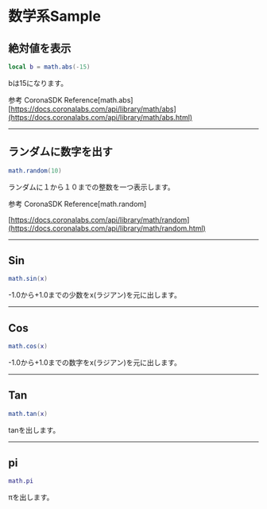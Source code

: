 # 数学系Sample

## 絶対値を表示

```lua
local b = math.abs(-15)
```

bは15になります。

参考
CoronaSDK Reference[math.abs]
[https://docs.coronalabs.com/api/library/math/abs](https://docs.coronalabs.com/api/library/math/abs.html)

---

## ランダムに数字を出す

```lua
math.random(10)
```
ランダムに１から１０までの整数を一つ表示します。

参考
CoronaSDK Reference[math.random]

[https://docs.coronalabs.com/api/library/math/random](https://docs.coronalabs.com/api/library/math/random.html)

---

## Sin 

```lua
math.sin(x)
```

-1.0から+1.0までの少数をx(ラジアン)を元に出します。

---

## Cos

```lua
math.cos(x)
```

-1.0から+1.0までの数字をx(ラジアン)を元に出します。

- - -

## Tan

```lua
math.tan(x)
```

tanを出します。

- - -

## pi

```lua
math.pi
```
πを出します。
